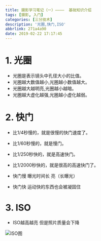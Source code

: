 ```yaml
---
title: 摄影学习笔记（一）————  基础知识介绍
tags: [摄影, 入门]
categories: [三分技术]
description: '光圈,快门,ISO'
abbrlink: 271a4a90
date: 2019-02-22 17:17:45
---
```


1\. 光圈
======

+ 光圈是表示镜头中孔径大小的比值。
+ 光圈越大数值越小,光圈越小数值越大。
+ 光圈越大越明亮,光圈越小越暗。
+ 光圈越大虚化越强,光圈越小虚化越弱。

2\. 快门
======

+ 比1/4秒慢的，就是很慢的快门速度了。
+ 比1/60秒慢的，就是慢门。
+ 比1/250秒快的，就是高速快门。
+ 比1/2000秒快的，就是很高的高速快门了。

+ 快门慢 曝光时间长 亮（长曝光）

+ 快门快 运动快的东西也会被凝固住


3\. ISO
=======

+ ISO越高越亮 但是照片质量会下降


![ISO图](https://pic3.zhimg.com/581c5a62630b8b36942a0e54cd4075ae_b.jpg)